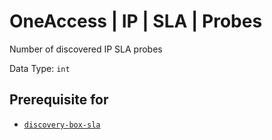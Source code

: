 # OneAccess | IP | SLA | Probes

Number of discovered IP SLA probes

Data Type: `int`

## Prerequisite for

- [`discovery-box-sla`](../../../admin/discovery/box/sla.md)
